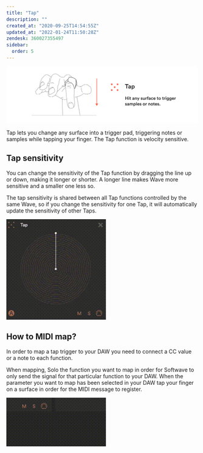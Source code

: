 ```yaml
---
title: "Tap"
description: ""
created_at: "2020-09-25T14:54:55Z"
updated_at: "2022-01-24T11:50:28Z"
zendesk: 360027355497
sidebar:
  order: 5
---
```


![](/src/assets/images/article_360013654077_image_0.png)

Tap lets you change any surface into a trigger pad, triggering notes or samples while tapping your finger. The Tap function is velocity sensitive.

## Tap sensitivity

You can change the sensitivity of the Tap function by dragging the line up or down, making it longer or shorter. A longer line makes Wave more sensitive and a smaller one less so.

The tap sensitivity is shared between all Tap functions controlled by the same Wave, so if you change the sensitivity for one Tap, it will automatically update the sensitivity of other Taps.

![](/src/assets/images/article_360013654077_image_1.gif)

## How to MIDI map?

In order to map a tap trigger to your DAW you need to connect a CC value or a note to each function.

When mapping, Solo the function you want to map in order for Softwave to only send the signal for that particular function to your DAW. When the parameter you want to map has been selected in your DAW tap your finger on a surface in order for the MIDI message to register.

![](/src/assets/images/article_360013654077_image_2.gif)

